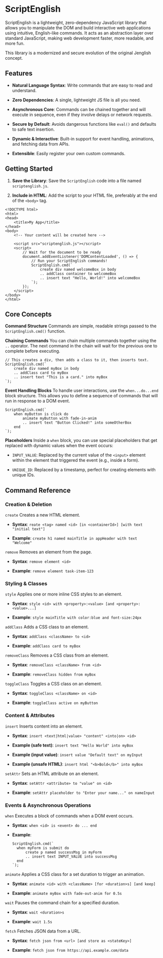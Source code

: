 # ScriptEnglish

ScriptEnglish is a lightweight, zero-dependency JavaScript library that allows you to manipulate the DOM and build interactive web applications using intuitive, English-like commands. It acts as an abstraction layer over standard JavaScript, making web development faster, more readable, and more fun.

This library is a modernized and secure evolution of the original Jenglish concept.

## Features
* **Natural Language Syntax**: Write commands that are easy to read and understand.

* **Zero Dependencies**: A single, lightweight JS file is all you need.

* **Asynchronous Core**: Commands can be chained together and will execute in sequence, even if they involve delays or network requests.

* **Secure by Default**: Avoids dangerous functions like `eval()` and defaults to safe text insertion.

* **Dynamic & Interactive**: Built-in support for event handling, animations, and fetching data from APIs.

* **Extensible**: Easily register your own custom commands.

## Getting Started
1. **Save the Library**: Save the `ScriptEnglish` code into a file named `scriptenglish.js`.

2. **Include in HTML**: Add the script to your HTML file, preferably at the end of the `<body>` tag.

```
<!DOCTYPE html>
<html>
<head>
    <title>My App</title>
</head>
<body>
    <!-- Your content will be created here -->

    <script src="scriptenglish.js"></script>
    <script>
        // Wait for the document to be ready
        document.addEventListener('DOMContentLoaded', () => {
            // Run your ScriptEnglish commands!
            ScriptEnglish.cmd(`
                create div named welcomeBox in body
                .. addClass container to welcomeBox
                .. insert text "Hello, World!" into welcomeBox
            `);
        });
    </script>
</body>
</html>
```

## Core Concepts
**Command Structure**
Commands are simple, readable strings passed to the `ScriptEnglish.cmd()` function.

**Chaining Commands**
You can chain multiple commands together using the `..` operator. The next command in the chain will wait for the previous one to complete before executing.

```
// This creates a div, then adds a class to it, then inserts text.
ScriptEnglish.cmd(`
    create div named myBox in body
    .. addClass card to myBox
    .. insert text "This is a card." into myBox
`);
```

**Event Handling Blocks**
To handle user interactions, use the `when...do...end` block structure. This allows you to define a sequence of commands that will run in response to a DOM event.

```
ScriptEnglish.cmd(`
    when myButton is click do
        animate myButton with fade-in-anim
        .. insert text "Button Clicked!" into someOtherBox
    end
`);
```

**Placeholders**
Inside a `when` block, you can use special placeholders that get replaced with dynamic values when the event occurs:

* `INPUT_VALUE`: Replaced by the current value of the `<input>` element within the element that triggered the event (e.g., inside a form).

* `UNIQUE_ID`: Replaced by a timestamp, perfect for creating elements with unique IDs.

## Command Reference
### Creation & Deletion
`create`
Creates a new HTML element.

* **Syntax**: `reate <tag> named <id> [in <containerId>] [with text "initial text"]`

* **Example**: `create h1 named mainTitle in appHeader with text "Welcome"`

`remove`
Removes an element from the page.

* **Syntax**: `remove element <id>`

* **Example**: `remove element task-item-123`

### Styling & Classes
`style`
Applies one or more inline CSS styles to an element.

* **Syntax**: `style <id> with <property>:<value> [and <property>:<value>...]`

* **Example**: `style mainTitle with color:blue and font-size:24px`

`addClass`
Adds a CSS class to an element.

* **Syntax**: `addClass <className> to <id>`

* **Example**: `addClass card to myBox`

`removeClass`
Removes a CSS class from an element.

* **Syntax**: `removeClass <className> from <id>`

* **Example**: `removeClass hidden from myBox`

`toggleClass`
Toggles a CSS class on an element.

* **Syntax**: `toggleClass <className> on <id>`

* **Example**: `toggleClass active on myButton`

### Content & Attributes
`insert`
Inserts content into an element.

* **Syntax**: `insert <text|html|value> "content" <into|on> <id>`

* **Example (safe text)**: `insert text "Hello World" into myBox`

* **Example (input value)**: `insert value "Default text" on myInput`

* **Example (unsafe HTML)**: `insert html "<b>Bold</b>" into myBox`

`setAttr`
Sets an HTML attribute on an element.

* **Syntax**: `setAttr <attribute> to "value" on <id>`

* **Example**: `setAttr placeholder to "Enter your name..." on nameInput`

### Events & Asynchronous Operations
`when`
Executes a block of commands when a DOM event occurs.

* **Syntax**: `when <id> is <event> do ... end`

* **Example**:

    ```
    ScriptEnglish.cmd(`
      when myForm is submit do
          create p named successMsg in myForm
          .. insert text INPUT_VALUE into successMsg
      end
    `);
    ```

`animate`
Applies a CSS class for a set duration to trigger an animation.

* **Syntax**: `animate <id> with <className> [for <duration>s] [and keep]`

* **Example**: `animate myBox with fade-out-anim for 0.5s`

`wait`
Pauses the command chain for a specified duration.

* **Syntax**: `wait <duration>s`

* **Example**: `wait 1.5s`

`fetch`
Fetches JSON data from a URL.

* **Syntax**: `fetch json from <url> [and store as <stateKey>]`

* **Example**: `fetch json from https://api.example.com/data`
